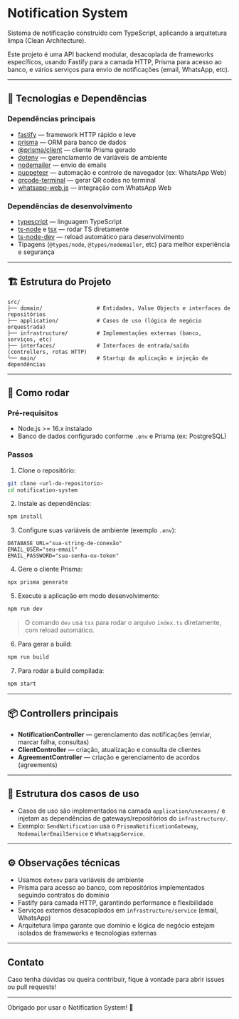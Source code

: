 
# Notification System

Sistema de notificação construído com TypeScript, aplicando a arquitetura limpa (Clean Architecture).  

Este projeto é uma API backend modular, desacoplada de frameworks específicos, usando Fastify para a camada HTTP, Prisma para acesso ao banco, e vários serviços para envio de notificações (email, WhatsApp, etc).

---

## 🧩 Tecnologias e Dependências

### Dependências principais
- [fastify](https://www.fastify.io/) — framework HTTP rápido e leve
- [prisma](https://www.prisma.io/) — ORM para banco de dados
- [@prisma/client](https://www.prisma.io/docs/reference/api-reference/prisma-client-js) — cliente Prisma gerado
- [dotenv](https://github.com/motdotla/dotenv) — gerenciamento de variáveis de ambiente
- [nodemailer](https://nodemailer.com/about/) — envio de emails
- [puppeteer](https://pptr.dev/) — automação e controle de navegador (ex: WhatsApp Web)
- [qrcode-terminal](https://github.com/gtanner/qrcode-terminal) — gerar QR codes no terminal
- [whatsapp-web.js](https://wwebjs.dev/) — integração com WhatsApp Web

### Dependências de desenvolvimento
- [typescript](https://www.typescriptlang.org/) — linguagem TypeScript
- [ts-node](https://typestrong.org/ts-node/) e [tsx](https://github.com/esbuild-kit/tsx) — rodar TS diretamente
- [ts-node-dev](https://github.com/wclr/ts-node-dev) — reload automático para desenvolvimento
- Tipagens (`@types/node`, `@types/nodemailer`, etc) para melhor experiência e segurança

---

## 🏗 Estrutura do Projeto

```plaintext
src/
├── domain/                 # Entidades, Value Objects e interfaces de repositórios
├── application/            # Casos de uso (lógica de negócio orquestrada)
├── infrastructure/         # Implementações externas (banco, serviços, etc)
├── interfaces/             # Interfaces de entrada/saída (controllers, rotas HTTP)
└── main/                   # Startup da aplicação e injeção de dependências
```

---

## 🚀 Como rodar

### Pré-requisitos
- Node.js >= 16.x instalado
- Banco de dados configurado conforme `.env` e Prisma (ex: PostgreSQL)

### Passos

1. Clone o repositório:

```bash
git clone <url-do-repositorio>
cd notification-system
```

2. Instale as dependências:

```bash
npm install
```

3. Configure suas variáveis de ambiente (exemplo `.env`):

```
DATABASE_URL="sua-string-de-conexão"
EMAIL_USER="seu-email"
EMAIL_PASSWORD="sua-senha-ou-token"
```

4. Gere o cliente Prisma:

```bash
npx prisma generate
```

5. Execute a aplicação em modo desenvolvimento:

```bash
npm run dev
```

> O comando `dev` usa `tsx` para rodar o arquivo `index.ts` diretamente, com reload automático.

6. Para gerar a build:

```bash
npm run build
```

7. Para rodar a build compilada:

```bash
npm start
```

---

## 📦 Controllers principais

- **NotificationController** — gerenciamento das notificações (enviar, marcar falha, consultas)
- **ClientController** — criação, atualização e consulta de clientes
- **AgreementController** — criação e gerenciamento de acordos (agreements)

---

## 🤝 Estrutura dos casos de uso

- Casos de uso são implementados na camada `application/usecases/` e injetam as dependências de gateways/repositórios do `infrastructure/`.
- Exemplo: `SendNotification` usa o `PrismaNotificationGateway`, `NodemailerEmailService` e `WhatsappService`.

---

## ⚙️ Observações técnicas

- Usamos `dotenv` para variáveis de ambiente
- Prisma para acesso ao banco, com repositórios implementados seguindo contratos do domínio
- Fastify para camada HTTP, garantindo performance e flexibilidade
- Serviços externos desacoplados em `infrastructure/service` (email, WhatsApp)
- Arquitetura limpa garante que domínio e lógica de negócio estejam isolados de frameworks e tecnologias externas

---

## Contato

Caso tenha dúvidas ou queira contribuir, fique à vontade para abrir issues ou pull requests!

---

Obrigado por usar o Notification System! 🚀
